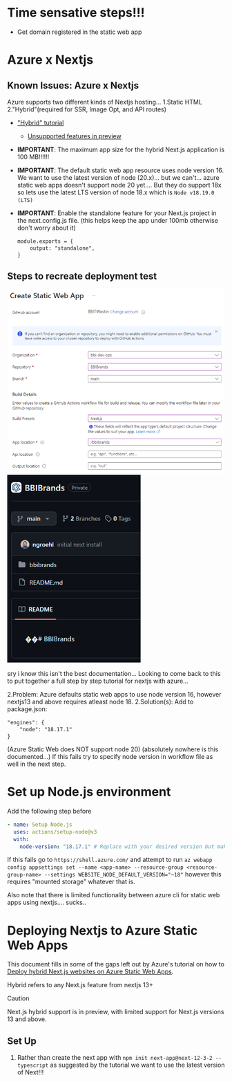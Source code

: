 # Time sensative steps!!!

- Get domain registered in the static web app

# Azure x Nextjs

## Known Issues: Azure x Nextjs

Azure supports two different kinds of Nextjs hosting... 1.Static HTML 2."Hybrid"(required for SSR, Image Opt, and API routes)

- ["Hybrid" tutorial](https://learn.microsoft.com/en-us/azure/static-web-apps/deploy-nextjs-hybrid)

  - [Unsupported features in preview](https://learn.microsoft.com/en-us/azure/static-web-apps/deploy-nextjs-hybrid#unsupported-features-in-preview)

- **IMPORTANT**: The maximum app size for the hybrid Next.js application is 100 MB!!!!!!

- **IMPORTANT**: The default static web app resource uses node version 16. We want to use the latest version of node (20.x)... but we can't... azure static web apps doesn't support node 20 yet.... But they do support 18x so lets use the latest LTS version of node 18.x which is `Node v18.19.0 (LTS)`

- **IMPORTANT**: Enable the standalone feature for your Next.js project in the next.config.js file. (this helps keep the app under 100mb otherwise don't worry about it)

  ```
  module.exports = {
      output: "standalone",
  }
  ```

## Steps to recreate deployment test

![alt text](image.png)
![alt text](image-1.png)

sry i know this isn't the best documentation... Looking to come back to this to put together a full step by step tutorial for nextjs with azure...

2.Problem: Azure defaults static web apps to use node version 16, however nextjs13 and above requires atleast node 18.
2.Solution(s): Add to package.json:

```
"engines": {
    "node": "18.17.1"
}
```

(Azure Static Web does NOT support node 20)
(absolutely nowhere is this documented...) If this fails try to specify node version in workflow file as well in the next step.

# Set up Node.js environment

Add the following step before

```yml
- name: Setup Node.js
  uses: actions/setup-node@v3
  with:
    node-version: "18.17.1" # Replace with your desired version but make sure it's compatible with azure static web apps.
```

If this fails go to `https://shell.azure.com/` and attempt to run `az webapp config appsettings set --name <app-name> --resource-group <resource-group-name> --settings WEBSITE_NODE_DEFAULT_VERSION="~18"` however this requires "mounted storage" whatever that is.

Also note that there is limited functionality between azure cli for static web apps using nextjs.... sucks..

# Deploying Nextjs to Azure Static Web Apps

This document fills in some of the gaps left out by Azure's tutorial on how to [Deploy hybrid Next.js websites on Azure Static Web Apps](https://learn.microsoft.com/en-us/azure/static-web-apps/deploy-nextjs-hybrid).

Hybrid refers to any Next.js feature from nextjs 13+

> [!CAUTION]
> Next.js hybrid support is in preview, with limited support for Next.js versions 13 and above.

## Set Up

1. Rather than create the next app with `npm init next-app@next-12-3-2 --typescript` as suggested by the tutorial we want to use the latest version of Next!!!

```

```
